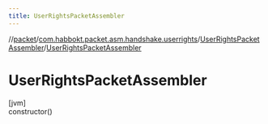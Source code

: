 ```yaml
---
title: UserRightsPacketAssembler
---
```

//[packet](../../../index.html)/[com.habbokt.packet.asm.handshake.userrights](../index.html)/[UserRightsPacketAssembler](index.html)/[UserRightsPacketAssembler](-user-rights-packet-assembler.html)



# UserRightsPacketAssembler



[jvm]\
constructor()




